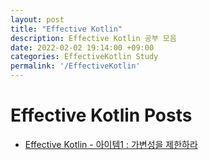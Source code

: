 ```yaml
---
layout: post
title: "Effective Kotlin"
description: Effective Kotlin 공부 모음
date: 2022-02-02 19:14:00 +09:00
categories: EffectiveKotlin Study
permalink: '/EffectiveKotlin'
---
```


# Effective Kotlin Posts
- [Effective Kotlin - 아이템1 : 가변성을 제한하라](https://yoowonyoung.github.io/posts/Effective-Kotlin-01/)
